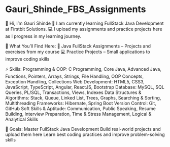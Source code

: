 # Gauri_Shinde_FBS_Assignments

👋 Hi, I’m Gauri Shinde
🌱 I am currently learning FullStack Java Development at Firstbit Solutions.
💻 I upload my assignments and practice projects here as I progress in my learning journey.

📂 What You’ll Find Here:
📝 Java FullStack Assignments – Projects and exercises from my course
💻 Practice Projects – Small applications to improve coding skills


⚡ Skills:
Programming & OOP: C Programming, Core Java, Advanced Java, Functions, Pointers, Arrays, Strings, File Handling, OOP Concepts, Exception Handling, Collections
Web Development: HTML5, CSS3, JavaScript, TypeScript, Angular, ReactJS, Bootstrap
Database: MySQL, SQL Queries, PL/SQL, Transactions, Views, Indexes
Data Structures & Algorithms: Stack, Queue, Linked List, Trees, Graphs, Searching & Sorting, Multithreading
Frameworks: Hibernate, Spring Boot
Version Control: Git, GitHub
Soft Skills & Aptitude: Communication, Public Speaking, Resume Building, Interview Preparation, Time & Stress Management, Logical & Analytical Skills


🚀 Goals:
Master FullStack Java Development
Build real-world projects and upload them here
Learn best coding practices and improve problem-solving skills
